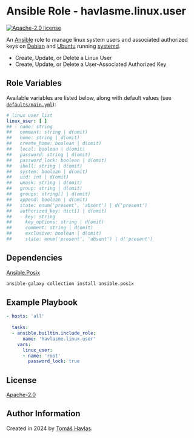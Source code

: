 Ansible Role - havlasme.linux.user
==================================

[![Apache-2.0 license][license-image]][license-link]

An [Ansible](https://www.ansible.com/) role to manage linux system users and associated authorized keys on [Debian](https://www.debian.org/) and [Ubuntu](https://ubuntu.com/) running [systemd](https://systemd.io/).

- Create, Update, or Delete a Linux User
- Create, Update, or Delete a User-Associated Authorized Key

Role Variables
--------------

Available variables are listed below, along with default values (see [`defaults/main.yml`](defaults/main.yml)):

```yaml
# linux user list
linux_user: [ ]
## - name: string
##   comment: string | d(omit)
##   home: string | d(omit)
##   create_home: boolean | d(omit)
##   local: boolean | d(omit)
##   password: string | d(omit)
##   password_lock: boolean | d(omit)
##   shell: string | d(omit)
##   system: boolean | d(omit)
##   uid: int | d(omit)
##   umask: string | d(omit)
##   group: string | d(omit)
##   groups: string[] | d(omit)
##   append: boolean | d(omit)
##   state: enum('present', 'absent') | d('present')
##   authorized_key: dict[] | d(omit)
##   - key: string
##     key_options: string | d(omit)
##     comment: string | d(omit)
##     exclusive: boolean | d(omit)
##     state: enum('present', 'absent') | d('present')
```

Dependencies
------------

[Ansible.Posix](https://docs.ansible.com/ansible/latest/collections/ansible/posix/index.html)

```bash
ansible-galaxy collection install ansible.posix
```

Example Playbook
----------------

```yaml
- hosts: 'all'
 
  tasks:
  - ansible.builtin.include_role:
      name: 'havlasme.linux.user'
    vars:
      linux_user:
      - name: 'root'
        password_lock: true
```

License
-------

[Apache-2.0][license-link]

Author Information
------------------

Created in 2024 by [Tomáš Havlas](https://havlas.me/).


[license-image]: https://img.shields.io/badge/license-Apache2.0-blue.svg?style=flat-square
[license-link]: ../../LICENSE
